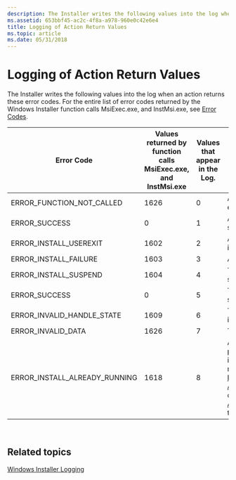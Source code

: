```yaml
---
description: The Installer writes the following values into the log when an action returns these error codes. For the entire list of error codes returned by the Windows Installer function calls MsiExec.exe, and InstMsi.exe, see Error Codes.
ms.assetid: 653bbf45-ac2c-4f8a-a978-960e0c42e6e4
title: Logging of Action Return Values
ms.topic: article
ms.date: 05/31/2018
---
```


# Logging of Action Return Values

The Installer writes the following values into the log when an action returns these error codes. For the entire list of error codes returned by the Windows Installer function calls MsiExec.exe, and InstMsi.exe, see [Error Codes](error-codes.md).



| Error Code                       | Values returned by function calls MsiExec.exe, and InstMsi.exe | Values that appear in the Log. | Description                                                                                                                                                                                                                                                                     |
|----------------------------------|----------------------------------------------------------------|--------------------------------|---------------------------------------------------------------------------------------------------------------------------------------------------------------------------------------------------------------------------------------------------------------------------------|
| ERROR\_FUNCTION\_NOT\_CALLED     | 1626                                                           | 0                              | A function could not be executed.                                                                                                                                                                                                                                               |
| ERROR\_SUCCESS                   | 0                                                              | 1                              | An action completed successfully.                                                                                                                                                                                                                                               |
| ERROR\_INSTALL\_USEREXIT         | 1602                                                           | 2                              | A user canceled installation.                                                                                                                                                                                                                                                   |
| ERROR\_INSTALL\_FAILURE          | 1603                                                           | 3                              | A fatal error.                                                                                                                                                                                                                                                                  |
| ERROR\_INSTALL\_SUSPEND          | 1604                                                           | 4                              | The installation suspended, incomplete.                                                                                                                                                                                                                                         |
| ERROR\_SUCCESS                   | 0                                                              | 5                              | The action completed successfully.                                                                                                                                                                                                                                              |
| ERROR\_INVALID\_HANDLE\_STATE    | 1609                                                           | 6                              | The handle is in an invalid state.                                                                                                                                                                                                                                              |
| ERROR\_INVALID\_DATA             | 1626                                                           | 7                              | The data is invalid.                                                                                                                                                                                                                                                            |
| ERROR\_INSTALL\_ALREADY\_RUNNING | 1618                                                           | 8                              | Another installation is in progress. Only one installation at a time can run actions in the [InstallExecuteSequence](installexecutesequence-table.md), [AdminExecuteSequence](adminexecutesequence-table.md), or [AdvtExecuteSequence](advtexecutesequence-table.md) tables. |



 

## Related topics

<dl> <dt>

[Windows Installer Logging](windows-installer-logging.md)
</dt> </dl>

 

 



